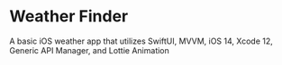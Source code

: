 # Weather Finder
A basic iOS weather app that utilizes SwiftUI, MVVM, iOS 14, Xcode 12, Generic API Manager, and Lottie Animation
